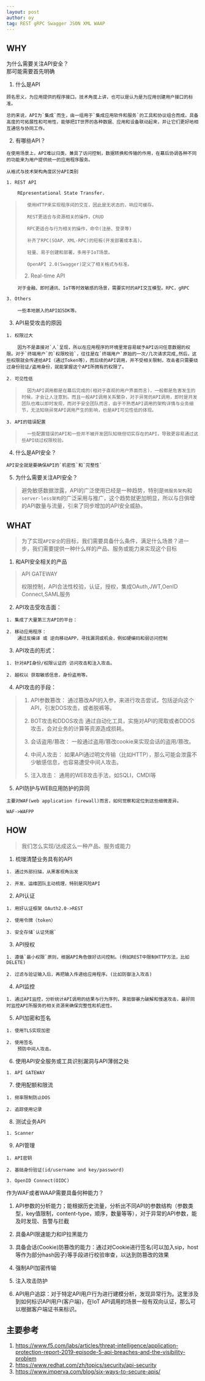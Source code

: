 ```yaml
---
layout: post
author: oy
tag: REST gRPC Swagger JSON XML WAAP
---
```

## WHY

为什么需要关注API安全？  
那可能需要首先明确
>
1. 什么是API
>
	顾名思义，为应用提供的程序接口。技术角度上讲，也可以是认为是为应用创建用户接口的标准。
>
	总的来说，API为`集成`而生，由一组用于`集成应用软件和服务`的工具和协议组合而成，具备高度的可拓展性和可用性，能够把IT世界的各种数据、应用和设备联动起来，并让它们更好地相互通信与协同工作。
>
2. 有哪些API？
>
	在使用场景上，API难以归类，兼具了访问控制，数据转换和传输的作用，在幕后协调各种不同的功能来为用户提供统一的应用程序服务。
>
	从格式与技术架构角度区分API类别
>
	1. REST API
>
		REpresentational State Transfer.  
>
>		使用HTTP来实现程序间的交互，因此是无状态的，响应可缓存。  
>
>		REST更适合与资源相关的操作，CRUD  
>
>		RPC更适合与行为相关的操作，命令(注册、登录等)  
>
>		补齐了RPC(SOAP、XML-RPC)的短板(开发部署成本高)。  
>
>		轻量、易于创建和部署，多用于IoT场景。   
>
>		OpenAPI 2.0(Swagger)定义了相关格式与标准。
>
>	2. Real-time API
>
		对于金融、即时通讯、IoT等时效敏感的场景，需要实时的API交互模型。RPC，gRPC
>
	3. Others
>
		一些本地嵌入的API如SDK等。
>
>
3. API易受攻击的原因
>
	1. 权限过大
>
		因为不是直接对`人`呈现，所以在应用程序的环境里常容易赋予API访问任意数据的权限。对于`终端用户`的`权限校验`，往往是在`终端用户`原始的一次/几次请求完成,然后，这些权限就会传递给API（通过Token等），而后续的API调用，并不受相关限制，攻击者只需要绕过身份验证/盗用身份，就能掌握这个API所拥有的权限了。
>
	2. 可见性低
>
>		因为API调用都是在幕后完成的(相对于直观的用户界面而言)，一般都是危害发生的时候，才会让人注意到。而且一般API调用关系繁杂，对于异常的API调用，即时是开发团队也难以即时发现，而对于安全团队而言，由于不熟悉API调用的架构详情与业务细节，无法知晓异常API调用产生的影响，也是API可见性低的体现。
>
	3. API的错误配置
>
>		一些配置错误的API和一些并不被开发团队知晓但切实存在的API，导致更容易通过这些API绕过权限校验。
>
4. 什么是API安全？
>
	API安全就是要确保API的`机密性`和`完整性`
>
5. 为什么需要关注API安全？
>
>	避免敏感数据泄露，API的广泛使用已经是一种趋势，特别是`微服务架构`和`server-less架构`的广泛采用与推广，这个趋势就更加明显，所以与日俱增的API数量与流量，引来了同步增加的API安全威胁。
>


## WHAT
>
>为了实现`API安全`的目标，我们需要具备什么条件，满足什么场景？进一步，我们需要提供一种什么样的产品、服务或能力来实现这个目标
>
1. 和API安全相关的产品
>
>	API GATEWAY	
>
>	权限控制，API合法性校验，认证，授权，集成OAuth,JWT,OenID Connect,SAML服务
>
2. API攻击受攻击面：
>
	1. 集成了大量第三方API的平台：
>
	2. 移动应用程序：
		通过反编译 或 逆向移动APP，寻找漏洞或机会，例如硬编码和弱访问控制
>
3. API攻击的形式：
>
	1. 针对API身份/权限认证的 访问攻击和注入攻击。
>
	2. 越权以 获取敏感信息，身份盗用等。
>
4. API攻击的手段：
>
>	1. API参数篡改：
		通过篡改API的入参，来进行攻击尝试，包括逆向这个API，引发DOS攻击，或者脱裤等。
>
>	2. BOT攻击和DDOS攻击
		通过自动化工具，实施对API的爬取或者DDOS攻击，会对业务的计算等资源造成损耗。
>
>	3. 会话盗用/篡改：
		一般通过盗用/篡改cookie来实现会话的盗用/篡改。
>
>	4. 中间人攻击：
		如果API通过明文传输（比如HTTP），那么可能会泄露不少敏感信息，也容易遭受中间人攻击。
>
>	5. 注入攻击：
		通用的WEB攻击手法，如SQLI，CMDI等
>
5. API防护与WEB应用防护的异同
>
	主要对WAF(web application firewall)而言，如何觉察和定位到这些细微差异。
>
	WAF->WAFPP


## HOW
>
>我们怎么实现/达成这么一种产品、服务或能力
>
1. 梳理清楚业务具有的API
>
	1. 通过外部扫描，从黑客视角出发
>
	2. 开发、运维团队主动梳理，特别是风险API
>
2. API认证
>
	1. 用好认证框架 OAuth2.0->REST
>
	2. 使用令牌（token）
>
	3. 安全存储`认证凭据`
>
3. API授权
>
	1. 遵循`最小权限`原则，根据API角色做好访问控制。(例如REST中限制HTTP方法，比如DELETE)
>
	2. 过滤与验证输入后，再把输入传递给应用程序。(比如防御注入攻击)
>
4. API监控
>
	1. 通过API监控，分析统计API调用的结果与行为序列，来抵御暴力破解和慢速攻击，最好同时监控API所服务的相关资源来确保完整性和机密性。
>
5. API加密和签名
>
	1. 使用TLS实现加密
>
	2. 使用签名
		预防中间人攻击。
>
6. 使用API安全服务或工具识别漏洞与API薄弱之处
>
	1. API GATEWAY
>
7. 使用配额和限流
>
	1. 频率限制防止DOS
>
	2. 追踪使用记录
>
8. 测试业务API
>
	1. Scanner
>
9. API管理
>
	1. API密钥
>
	2. 基础身份验证(id/username and key/password)
>
	3. OpenID Connect(OIDC)
>	
>
作为WAF或者WAAP需要具备何种能力？
>
1. API参数的分析能力；能根据历史流量，分析出不同API的参数结构（参数类型，key值限制，content-type，顺序，数量等等），对于异常的API参数，能及时发现、告警与拦截
>
2. 具备API限速能力和IP拉黑能力
>
3. 具备会话(Cookie)防篡改的能力：通过对Cookie进行签名(可以加入sip，host等作为部分hash因子)等手段进行校验审查，以达到防篡改的效果
>
4. 强制API加密传输
>
5. 注入攻击防护
>
6. API用户追踪：对于特定API用户行为进行建模分析，发现异常行为。这里涉及到如何标识API用户(客户端)，在IoT API调用的场景一般有双向认证，那么可以根据客户端证书来标识。




## 主要参考
1. https://www.f5.com/labs/articles/threat-intelligence/application-protection-report-2019-episode-5-api-breaches-and-the-visibility-problem
2. https://www.redhat.com/zh/topics/security/api-security
3. https://www.imperva.com/blog/six-ways-to-secure-apis/
